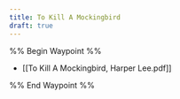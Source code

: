 ```yaml
---
title: To Kill A Mockingbird
draft: true
---
```


%% Begin Waypoint %%

- [[To Kill A Mockingbird, Harper Lee.pdf]]

%% End Waypoint %%
